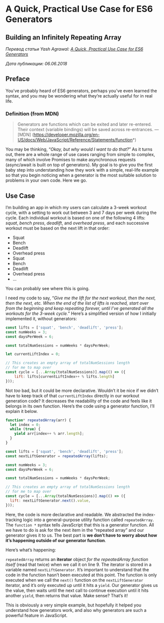 # A Quick, Practical Use Case for ES6 Generators

## Building an Infinitely Repeating Array

*Перевод статьи Yash Agrawal: [A Quick, Practical Use Case for ES6 Generators](https://itnext.io/a-quick-practical-use-case-for-es6-generators-building-an-infinitely-repeating-array-49d74f555666)*

*Дата публикации: 06.06.2018*

## Preface

You’ve probably heard of ES6 generators, perhaps you’ve even learned the syntax, and you may be wondering what they’re actually useful for in real life.

### Definition (from MDN)

> Generators are functions which can be exited and later re-entered. Their context (variable bindings) will be saved across re-entrances. — [MDN] (https://developer.mozilla.org/en-US/docs/Web/JavaScript/Reference/Statements/function*)

You may be thinking, “*Okay, but why would I want to do that?*” As it turns out, there are a whole range of use cases ranging from simple to complex, many of which involve Promises to make asynchronous requests (async/await is built on top of generators). My goal is to give you the first baby step into understanding how they work with a simple, real-life example so that you begin noticing when a generator is the most suitable solution to problems in your own code. Here we go.

## Use Case

I’m building an app in which my users can calculate a 3-week workout cycle, with a setting to work out between 3 and 7 days per week during the cycle. Each individual workout is based on one of the following 4 lifts: *squat*, *bench press*, *deadlift*, and *overhead press*, and each successive workout must be based on the next lift in that order:

- Squat
- Bench
- Deadlift
- Overhead press
- Squat
- Bench
- Deadlift
- Overhead press
- …

You can probably see where this is going.

I need my code to say, “*Give me the lift for the next workout, then the next, then the next, etc. When the end of the list of lifts is reached, start over from the beginning and keep repeating forever, until I’ve generated all the workouts for the 3-week cycle.*” Here’s a simplified version of how I initially implemented it, without generators:

```js
const lifts = ['squat', 'bench', 'deadlift', 'press'];
const numWeeks = 3;
const daysPerWeek = 6;

const totalNumSessions = numWeeks * daysPerWeek;

let currentLiftIndex = 0;

// This creates an empty array of totalNumSessions length
// for me to map over
const cycle = [...Array(totalNumSessions)].map(() => ({
    lift: lifts[currentLiftIndex++ % lifts.length]
}));
```

Not *too* bad, but it could be more declarative. Wouldn’t it be nice if we didn’t have to keep track of that `currentLiftIndex` directly in our workout generation code? It decreases the readability of the code and feels like it belongs in its own function. Here’s the code using a generator function, I’ll explain it below.

```js
function* repeatedArray(arr) {
  let index = 0;
  while (true) {
    yield arr[index++ % arr.length];
  }
}

const lifts = ['squat', 'bench', 'deadlift', 'press'];
const nextLiftGenerator = repeatedArray(lifts);

const numWeeks = 3;
const daysPerWeek = 6;

const totalNumSessions = numWeeks * daysPerWeek;

// This creates an empty array of totalNumSessions length
// for me to map over
const cycle = [...Array(totalNumSessions)].map(() => ({
  lift: nextLiftGenerator.next().value,
}));
```

Here, the code is more declarative and readable. We abstracted the index-tracking logic into a general-purpose utility function called `repeatedArray`. The `function *` syntax tells JavaScript that this is a generator function. All we have to do is ask for the next item in the “repeated array” and our generator gives it to us. The best part is **we don’t have to worry about how it’s happening outside of our generator function**.

Here’s what’s happening:

`repeatedArray` returns an **iterator** object *for the repeatedArray function itself* (read that twice) when we call it on line 9. The iterator is stored in a variable named `nextLiftGenerator`. It’s important to understand that the code in the function hasn’t been executed at this point. The function is only executed when we call the `next()` function on the `nextLiftGenerator` iterator, and it’s only executed up until it hits a `yield`. Our generator gives us the value, then waits until the next call to continue execution until it hits another `yield`, then returns that value. Make sense? That’s it!

This is obviously a very simple example, but hopefully it helped you understand how generators work, and also why generators are such a powerful feature in JavaScript.